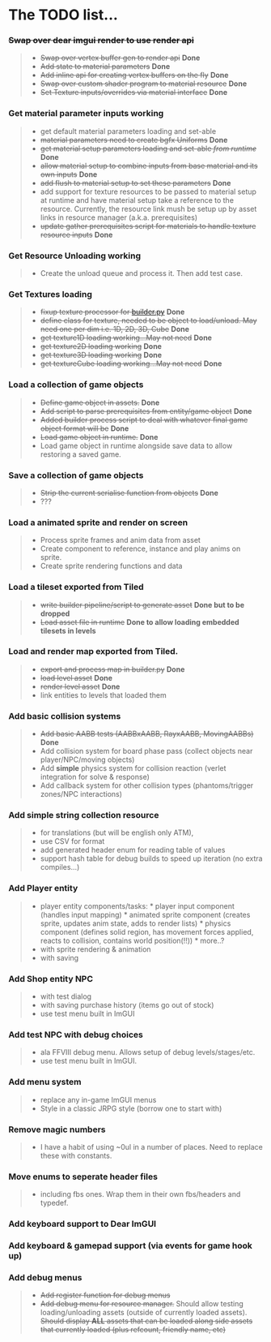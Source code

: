 The TODO list...
================

### ~~Swap over dear imgui render to use render api~~
>* ~~Swap over vertex buffer gen to render api~~ **Done**
>* ~~Add state to material parameters~~ **Done**
>* ~~Add inline api for creating vertex buffers on the fly~~ **Done**
>* ~~Swap over custom shader program to material resource~~ **Done**
>* ~~Set Texture inputs/overrides via material interface~~ **Done**

### Get material parameter inputs working
>* get default material parameters loading and set-able
>* ~~material parameters need to create bgfx Uniforms~~ **Done**
>* ~~get material setup parameters loading and set-able *from runtime*~~ **Done**
>* ~~allow material setup to combine inputs from base material and its own inputs~~ **Done**
>* ~~add flush to material setup to set these parameters~~ **Done**
>* add support for texture resources to be passed to material setup at runtime and have material setup take a reference to the resource. Currently, the resource link mush be setup up by asset links in resource manager (a.k.a. prerequisites)
>* ~~update gather prerequisites script for materials to handle texture resource inputs~~ **Done**

### Get Resource Unloading working
>* Create the unload queue and process it. Then add test case.

### Get Textures loading
>* ~~fixup texture processor for [builder.py](https://github.com/JoJo2nd/hart/blob/master/data/builder/builder.py)~~ **Done**
>* ~~define class for texture, needed to be object to load/unload. May need one per dim i.e. 1D, 2D, 3D, Cube~~ **Done**
>* ~~get texture1D loading working...May not need~~ **Done**
>* ~~get texture2D loading working~~ **Done**
>* ~~get texture3D loading working~~ **Done**
>* ~~get textureCube loading working...May not need~~ **Done**

### Load a collection of game objects
>* ~~Define game object in assets.~~ **Done**
>* ~~Add script to parse prerequisites from entity/game object~~ **Done**
>* ~~Added builder process script to deal with whatever final game object format will be~~ **Done**
>* ~~Load game object in runtime.~~ **Done**
>* Load game object in runtime alongside save data to allow restoring a saved game.

### Save a collection of game objects
>* ~~Strip the current serialise function from objects~~ **Done**
>* ???

### Load a animated sprite and render on screen
>* Process sprite frames and anim data from asset
>* Create component to reference, instance and play anims on sprite.
>* Create sprite rendering functions and data

### Load a tileset exported from Tiled
>* ~~write builder pipeline/script to generate asset~~ **Done but to be dropped**
>* ~~Load asset file in runtime~~ **Done to allow loading embedded tilesets in levels**

### Load and render map exported from Tiled.
>* ~~export and process map in builder.py~~ **Done**
>* ~~load level asset~~ **Done**
>* ~~render level asset~~ **Done**
>* link entities to levels that loaded them

### Add basic collision systems
>* ~~Add basic AABB tests (AABBxAABB, RayxAABB, MovingAABBs)~~ **Done**
>* Add collision system for board phase pass (collect objects near player/NPC/moving objects)
>* Add **simple** physics system for collision reaction (verlet integration for solve & response)
>* Add callback system for other collision types (phantoms/trigger zones/NPC interactions)

### Add simple string collection resource
>* for translations (but will be english only ATM), 
>* use CSV for format
>* add generated header enum for reading table of values
>* support hash table for debug builds to speed up iteration (no extra compiles...)

### Add Player entity
>* player entity components/tasks:
    * player input component (handles input mapping)
    * animated sprite component (creates sprite, updates anim state, adds to render lists)
    * physics component (defines solid region, has movement forces applied, reacts to collision, contains world position(!!))
    * more..?
>* with sprite rendering & animation
>* with saving

### Add Shop entity NPC
>* with test dialog
>* with saving purchase history (items go out of stock)
>* use test menu built in ImGUI

### Add test NPC with debug choices
>* ala FFVIII debug menu. Allows setup of debug levels/stages/etc.
>* use test menu built in ImGUI.

### Add menu system
>* replace any in-game ImGUI menus
>* Style in a classic JRPG style (borrow one to start with)

### Remove magic numbers
>* I have a habit of using ~0ul in a number of places. Need to replace these with constants.

### Move enums to seperate header files
>* including fbs ones. Wrap them in their own fbs/headers and typedef.

### Add keyboard support to Dear ImGUI

### Add keyboard & gamepad support (via events for game hook up)

### Add debug menus
>* ~~Add register function for debug menus~~
>* ~~Add debug menu for resource manager.~~ Should allow testing loading/unloading assets (outside of currently loaded assets). ~~Should display **ALL** assets that can be loaded along side assets that currently loaded (plus refcount, friendly name, etc)~~